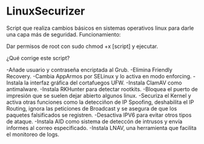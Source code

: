 # LinuxSecurizer
Script que realiza cambios básicos en sistemas operativos linux para darle una capa más de seguridad.
Funcionamiento:

Dar permisos de root con sudo chmod +x [script] y ejecutar.

¿Qué corrige este script?

-Añade usuario y contraseña encriptada al Grub.
-Elimina Friendly Recovery.
-Cambia AppArmos por SELinux y lo activa en modo enforcing.
-Instala la interfaz gráfica del cortafuegos UFW.
-Instala ClamAV como antimalware.
-Instala RKHunter para detectar rootkits.
-Bloquea el puerto de impresión que se suelen dejar abierto algunos linux.
-Securiza el Kernel y activa otras funciones como la detecciñon de IP Spoofing, deshabilita el IP Routing, ignora las peticiones de Broadcast y se asegura de que los paquetes falsificados se registren.
-Desactiva IPV6 para evitar otros tipos de ataque.
-Instala AID como sistema de deteccón de intrusos y envía informes al correo especificado.
-Instala LNAV, una herramienta que facilita el monitoreo de logs.

